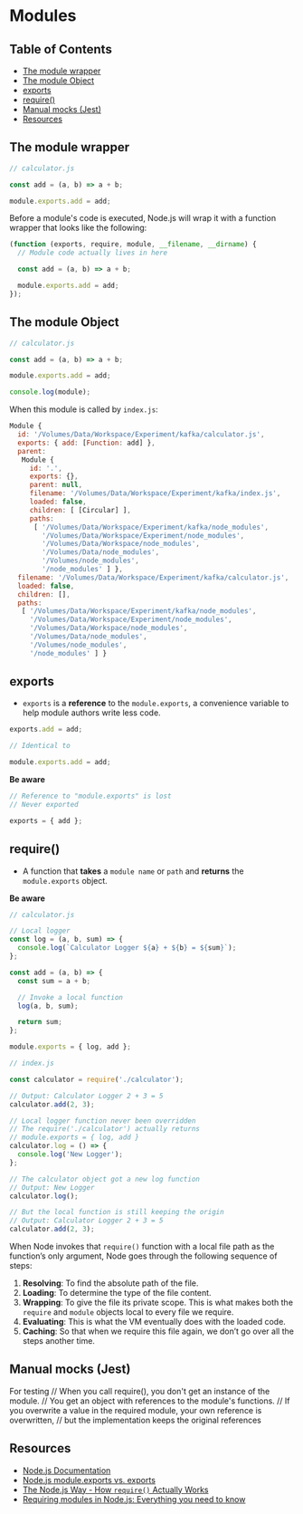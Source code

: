 # Modules

## Table of Contents

<!-- START doctoc generated TOC please keep comment here to allow auto update -->
<!-- DON'T EDIT THIS SECTION, INSTEAD RE-RUN doctoc TO UPDATE -->


- [The module wrapper](#the-module-wrapper)
- [The module Object](#the-module-object)
- [exports](#exports)
- [require()](#require)
- [Manual mocks (Jest)](#manual-mocks-jest)
- [Resources](#resources)

<!-- END doctoc generated TOC please keep comment here to allow auto update -->

## The module wrapper

```javascript
// calculator.js

const add = (a, b) => a + b;

module.exports.add = add;
```

Before a module's code is executed, Node.js will wrap it with a function wrapper that looks like the following:

```javascript
(function (exports, require, module, __filename, __dirname) {
  // Module code actually lives in here

  const add = (a, b) => a + b;

  module.exports.add = add;
});
```

## The module Object

```javascript
// calculator.js

const add = (a, b) => a + b;

module.exports.add = add;

console.log(module);
```

When this module is called by `index.js`:

```javascript
Module {
  id: '/Volumes/Data/Workspace/Experiment/kafka/calculator.js',
  exports: { add: [Function: add] },
  parent: 
   Module {
     id: '.',
     exports: {},
     parent: null,
     filename: '/Volumes/Data/Workspace/Experiment/kafka/index.js',
     loaded: false,
     children: [ [Circular] ],
     paths: 
      [ '/Volumes/Data/Workspace/Experiment/kafka/node_modules',
        '/Volumes/Data/Workspace/Experiment/node_modules',
        '/Volumes/Data/Workspace/node_modules',
        '/Volumes/Data/node_modules',
        '/Volumes/node_modules',
        '/node_modules' ] },
  filename: '/Volumes/Data/Workspace/Experiment/kafka/calculator.js',
  loaded: false,
  children: [],
  paths: 
   [ '/Volumes/Data/Workspace/Experiment/kafka/node_modules',
     '/Volumes/Data/Workspace/Experiment/node_modules',
     '/Volumes/Data/Workspace/node_modules',
     '/Volumes/Data/node_modules',
     '/Volumes/node_modules',
     '/node_modules' ] }
```

## exports

- `exports` is a **reference** to the `module.exports`, a convenience variable to help module authors write less code.

```javascript
exports.add = add;

// Identical to

module.exports.add = add;
```

**Be aware**

```javascript
// Reference to "module.exports" is lost
// Never exported

exports = { add };
```

## require()

- A function that **takes** a `module name` or `path` and **returns** the `module.exports` object.

**Be aware**

```javascript
// calculator.js

// Local logger
const log = (a, b, sum) => {
  console.log(`Calculator Logger ${a} + ${b} = ${sum}`);
};

const add = (a, b) => {
  const sum = a + b;

  // Invoke a local function
  log(a, b, sum);

  return sum;
};

module.exports = { log, add };
```

```javascript
// index.js

const calculator = require('./calculator');

// Output: Calculator Logger 2 + 3 = 5
calculator.add(2, 3);

// Local logger function never been overridden
// The require('./calculator') actually returns
// module.exports = { log, add }
calculator.log = () => {
  console.log('New Logger');
};

// The calculator object got a new log function
// Output: New Logger
calculator.log();

// But the local function is still keeping the origin
// Output: Calculator Logger 2 + 3 = 5
calculator.add(2, 3);
```

When Node invokes that `require()` function with a local file path as the function’s only argument, Node goes through the following sequence of steps:

1. **Resolving**: To find the absolute path of the file.
1. **Loading**: To determine the type of the file content.
1. **Wrapping**: To give the file its private scope. This is what makes both the `require` and `module` objects local to every file we require.
1. **Evaluating**: This is what the VM eventually does with the loaded code.
1. **Caching**: So that when we require this file again, we don’t go over all the steps another time.

## Manual mocks (Jest)

For testing
// When you call require(), you don't get an instance of the module.
// You get an object with references to the module's functions.
// If you overwrite a value in the required module, your own reference is overwritten,
// but the implementation keeps the original references


## Resources

- [Node.js Documentation](https://nodejs.org/api/modules.html)
- [Node.js module.exports vs. exports](https://medium.freecodecamp.org/node-js-module-exports-vs-exports-ec7e254d63ac)
- [The Node.js Way - How `require()` Actually Works](http://fredkschott.com/post/2014/06/require-and-the-module-system/)
- [Requiring modules in Node.js: Everything you need to know](https://medium.freecodecamp.org/requiring-modules-in-node-js-everything-you-need-to-know-e7fbd119be8)
